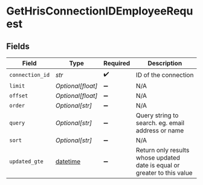 # GetHrisConnectionIDEmployeeRequest


## Fields

| Field                                                                        | Type                                                                         | Required                                                                     | Description                                                                  |
| ---------------------------------------------------------------------------- | ---------------------------------------------------------------------------- | ---------------------------------------------------------------------------- | ---------------------------------------------------------------------------- |
| `connection_id`                                                              | *str*                                                                        | :heavy_check_mark:                                                           | ID of the connection                                                         |
| `limit`                                                                      | *Optional[float]*                                                            | :heavy_minus_sign:                                                           | N/A                                                                          |
| `offset`                                                                     | *Optional[float]*                                                            | :heavy_minus_sign:                                                           | N/A                                                                          |
| `order`                                                                      | *Optional[str]*                                                              | :heavy_minus_sign:                                                           | N/A                                                                          |
| `query`                                                                      | *Optional[str]*                                                              | :heavy_minus_sign:                                                           | Query string to search. eg. email address or name                            |
| `sort`                                                                       | *Optional[str]*                                                              | :heavy_minus_sign:                                                           | N/A                                                                          |
| `updated_gte`                                                                | [datetime](https://docs.python.org/3/library/datetime.html#datetime-objects) | :heavy_minus_sign:                                                           | Return only results whose updated date is equal or greater to this value     |
